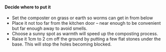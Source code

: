 ####  Decide where to put it

  * Set the composter on grass or earth so worms can get in from below 
  * Place it not too far from the kitchen door – near enough to be convenient but far enough away to avoid smells. 
  * Choose a sunny spot as warmth will speed up the composting process. 
  * Raise it 1cm to 2 cm off the ground by putting a few flat stones under the base. This will stop the holes becoming blocked. 
